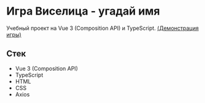 # Игра Виселица - угадай имя

Учебный проект на Vue 3 (Composition API) и TypeScript. [(Демонстрация игры)]([https://hangman-orcin.vercel.app/](https://github.com/Xlebushek18/gallows-game))

## Стек

- Vue 3 (Composition API)
- TypeScript
- HTML
- CSS
- Axios

